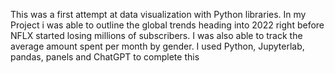 This was a first attempt at data visualization with Python libraries. In my Project i was able to outline the global trends heading into 2022 right before NFLX started losing millions of subscribers. I was also able to track the average amount spent per month by gender.
I used Python, Jupyterlab, pandas, panels and ChatGPT to complete this
